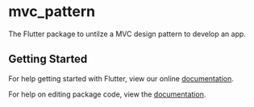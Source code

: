 # mvc_pattern

The Flutter package to untilze a MVC design pattern to develop an app.

## Getting Started

For help getting started with Flutter, view our online [documentation](https://flutter.io/).

For help on editing package code, view the [documentation](https://flutter.io/developing-packages/).
